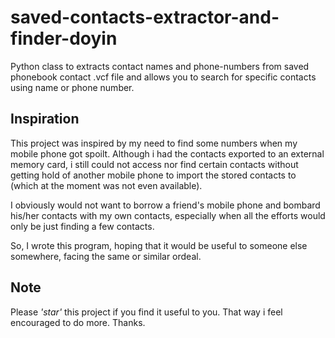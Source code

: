 # saved-contacts-extractor-and-finder-doyin
Python class to extracts contact names and phone-numbers from saved phonebook contact .vcf file and allows you to search for specific contacts using name or phone number.

## Inspiration
This project was inspired by my need to find some numbers when my mobile phone got spoilt. Although i had the contacts exported to an external memory card, i still could not access nor find certain contacts without getting hold of another mobile phone to import the stored contacts to (which at the moment was not even available). 

I obviously would not want to borrow a friend's mobile phone and bombard his/her contacts with my own contacts, especially when all the efforts would only be just finding a few contacts.

So, I wrote this program, hoping that it would be useful to someone else somewhere, facing the same or similar ordeal.

## Note
Please *'star'* this project if you find it useful to you. That way i feel encouraged to do more. Thanks.

